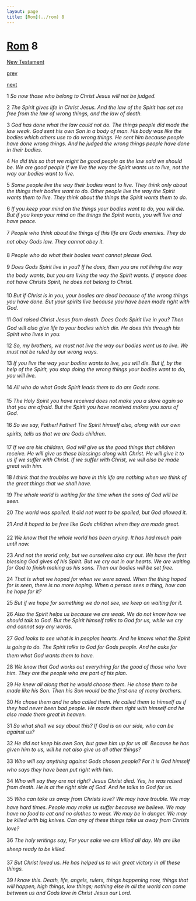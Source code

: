 ```yaml
---
layout: page
title: [Rom](../rom) 8
---
```


# [Rom](../rom) 8

[New Testament](/new-testament)


[prev](rom-7.html)


[next](rom-9.html)

1 _So now those who belong to Christ Jesus will not be judged._

2 _The Spirit gives life in Christ Jesus. And the law of the Spirit has set me free from the law of wrong things, and the law of death._

3 _God has done what the law could not do. The things people did made the law weak. God sent his own Son in a body of man. His body was like the bodies which others use to do wrong things. He sent him because people have done wrong things. And he judged the wrong things people have done in their bodies._

4 _He did this so that we might be good people as the law said we should be. We are good people if we live the way the Spirit wants us to live, not the way our bodies want to live._

5 _Some people live the way their bodies want to live. They think only about the things their bodies want to do. Other people live the way the Spirit wants them to live. They think about the things the Spirit wants them to do._

6 _If you keep your mind on the things your bodies want to do, you will die. But if you keep your mind on the things the Spirit wants, you will live and have peace._

7 _People who think about the things of this life are Gods enemies. They do not obey Gods law. They cannot obey it._

8 _People who do what their bodies want cannot please God._

9 _Does Gods Spirit live in you? If he does, then you are not living the way the body wants,  but you are living the way the Spirit wants. If anyone does not have Christs Spirit, he does not belong to Christ._

10 _But if Christ is in you, your bodies are dead because of the wrong things you have done.  But your spirits live because you have been made right with God._

11 _God raised Christ Jesus from death. Does Gods Spirit live in you? Then God will also give life to your bodies which die. He does this through his Spirit who lives in you._

12 _So, my brothers, we must not live the way our bodies want us to live. We must not be ruled by our wrong ways._

13 _If you live the way your bodies wants to live, you will die. But if, by the help of the Spirit,  you stop doing the wrong things your bodies want to do, you will live._

14 _All who do what Gods Spirit leads them to do are Gods sons._

15 _The Holy Spirit you have received does not make you a slave again so that you are afraid.  But the Spirit you have received makes you sons of God._

16 _So we say, Father! Father! The Spirit himself also, along with our own spirits, tells us that we are Gods children._

17 _If we are his children, God will give us the good things that children receive. He will give us these blessings along with Christ. He will give it to us if we suffer with Christ. If we suffer with Christ, we will also be made great with him._

18 _I think that the troubles we have in this life are nothing when we think of the great things that we shall have._

19 _The whole world is waiting for the time when the sons of God will be seen._

20 _The world was spoiled. It did not want to be spoiled, but God allowed it._

21 _And it hoped to be free like Gods children when they are made great._

22 _We know that the whole world has been crying. It has had much pain until now._

23 _And not the world only, but we ourselves also cry out. We have the first blessing God gives of his Spirit. But we cry out in our hearts. We are waiting for God to finish making us his sons. Then our bodies will be set free._

24 _That is what we hoped for when we were saved. When the thing hoped for is seen, there is no more hoping. When a person sees a thing, how can he hope for it?_

25 _But if we hope for something we do not see, we keep on waiting for it._

26 _Also the Spirit helps us because we are weak. We do not know how we should talk to God. But the Spirit himself talks to God for us, while we cry and cannot say any words._

27 _God looks to see what is in peoples hearts. And he knows what the Spirit is going to do.  The Spirit talks to God for Gods people. And he asks for them what God wants them to have._

28 _We know that God works out everything for the good of those who love him. They are the people who are part of his plan._

29 _He knew all along that he would choose them. He chose them to be made like his Son.  Then his Son would be the first one of many brothers._

30 _He chose them and he also called them. He called them to himself as if they had never been bad people. He made them right with himself and he also made them great in heaven._

31 _So what shall we say about this? If God is on our side, who can be against us?_

32 _He did not keep his own Son, but gave him up for us all. Because he has given him to us,  will he not also give us all other things?_

33 _Who will say anything against Gods chosen people? For it is God himself who says they have been put right with him._

34 _Who will say they are not right? Jesus Christ died. Yes, he was raised from death. He is at the right side of God. And he talks to God for us._

35 _Who can take us away from Christs love? We may have trouble. We may have hard times. People may make us suffer because we believe. We may have no food to eat and no clothes to wear. We may be in danger. We may be killed with big knives. Can any of these things take us away from Christs love?_

36 _The holy writings say, For your sake we are killed all day. We are like sheep ready to be killed._

37 _But Christ loved us. He has helped us to win great victory in all these things._

39 _I know this. Death, life, angels, rulers, things happening now, things that will happen,  high things, low things; nothing else in all the world can come between us and Gods love in Christ Jesus our Lord._

